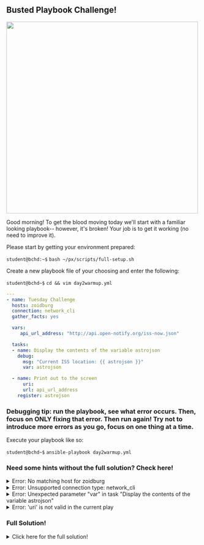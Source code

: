## Busted Playbook Challenge!

<img src="https://i.redd.it/i4v9op0chrc51.jpg" width="500"/>

Good morning! To get the blood moving today we'll start with a familiar looking playbook-- however, it's broken! Your job is to get it working (no need to improve it).

Please start by getting your environment prepared:

`student@bchd:~$` `bash ~/px/scripts/full-setup.sh`

Create a new playbook file of your choosing and enter the following:

`student@bchd~$` `cd && vim day2warmup.yml`

```yaml
---
- name: Tuesday Challenge
  hosts: zoidburg  
  connection: network_cli  
  gather_facts: yes

  vars:
     api_url_address: "http://api.open-notify.org/iss-now.json"

  tasks:
  - name: Display the contents of the variable astrojson
    debug:
      msg: "Current ISS location: {{ astrojson }}"
      var: astrojson                               

  - name: Print out to the screen
      uri:                             
      url: api_url_address   
    register: astrojson
```

### Debugging tip: run the playbook, see what error occurs. Then, focus on ONLY fixing that error. Then run again! Try not to introduce more errors as you go, focus on one thing at a time.

Execute your playbook like so:

`student@bchd~$` `ansible-playbook day2warmup.yml`

### Need some hints without the full solution? Check here!

<details>
<summary>Error: No matching host for zoidburg</summary>
<br>

  - Hint 1: Double-check the host name you're trying to connect to.
  
  <details>
  <summary>Need another hint?</summary>
  <br>
  
  - Hint 2: It might be a spelling mistake. Try comparing the host name to your inventory file.
  
  <details>
  <summary>Want the answer?</summary>
  <br>
  
  - Hint 3: The host is actually spelled "zoidberg" in your inventory.
  
  </details>
  </details>
</details>

<details>
<summary>Error: Unsupported connection type: network_cli</summary>
<br>

- Hint 1: Take a look at the connection type you're using.

<details>
<summary>Need another hint?</summary>
<br>

- Hint 2: Check the documentation for the correct connection type based on your host setup.

<details>
<summary>Want the answer?</summary>
<br>

- Hint 3: The connection should be set to "ssh" for this type of playbook.

</details>
</details>
</details>

<details>
<summary>Error: Unexpected parameter "var" in task "Display the contents of the variable astrojson"</summary>
<br>

- Hint 1: Review the debug task parameters, one of them might be extra.

<details>
<summary>Need another hint?</summary>
<br>

- Hint 2: "msg" and "var" don't go together in the same debug task. You need to remove one.

<details>
<summary>Want the answer?</summary>
<br>

- Hint 3: Remove "var: astrojson" since "msg" is already displaying it.

</details>
</details>
</details>

<details>
<summary>Error: 'uri' is not valid in the current play</summary>
<br>

- Hint 1: Check the indentation in your "uri" task block.

<details>
<summary>Need another hint?</summary>
<br>

- Hint 2: The task might need proper indentation for Ansible to recognize it.

<details>
<summary>Want the answer?</summary>
<br>

- Hint 3: Fix the indentation under "uri" to match Ansible's expected format.

</details>
</details>
</details>


### Full Solution!

<details>
<summary>Click here for the full solution!</summary>
<br>

```yaml
---
- name: Tuesday Challenge
  hosts: zoidberg   # typo in host name!
  connection: ssh   # wrong connection type!
  gather_facts: yes

  vars:
     api_url_address: "http://api.open-notify.org/iss-now.json"

  tasks:

  # tasks were in the wrong order! this first, to send the request:
  - name: Print out to the screen
    uri:                              # indentation error!
      url: "{{ api_url_address }}"    # variables need put in "{{ quotes/curly brackets! }}"
    register: astrojson

  # this task second, to print out the response!
  - name: Display the contents of the variable astrojson
    debug:
      msg: "Current ISS location: {{ astrojson }}" # msg and var are mutually exclusive!
      # var: astrojson                               remove or comment one of these out! 
 ```

</details>
